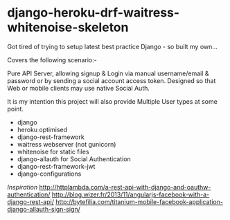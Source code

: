 # django-heroku-drf-waitress-whitenoise-skeleton
Got tired of trying to setup latest best practice Django  - so built my own... 

Covers the following scenario:-

Pure API Server, allowing signup & Login via manual username/email & password  or by sending a social account access token.
Designed so that Web or mobile clients may use native Social Auth. 

It is my intention this project will also provide Multiple User types at some point.


* django
* heroku optimised
* django-rest-framework
* waitress webserver (not gunicorn)
* whitenoise for static files
* django-allauth for Social Authentication
* django-rest-framework-jwt
* django-configurations



*Inspiration*
http://httplambda.com/a-rest-api-with-django-and-oauthw-authentication/
http://blog.wizer.fr/2013/11/angularjs-facebook-with-a-django-rest-api/
http://bytefilia.com/titanium-mobile-facebook-application-django-allauth-sign-sign/

